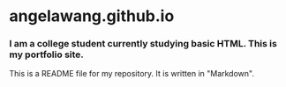 # angelawang.github.io
### I am a college student currently studying basic HTML. This is my portfolio site.
This is a README file for my repository. It is written in "Markdown".
